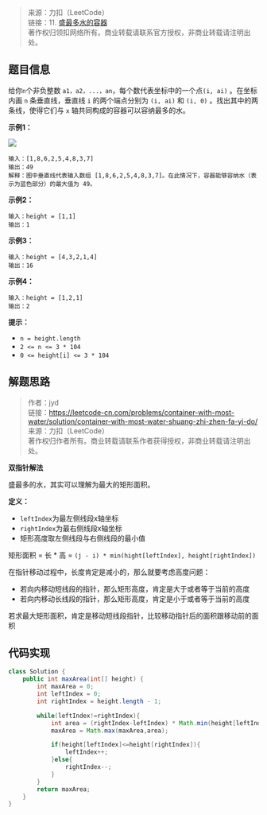 > 来源：力扣（LeetCode）  
> 链接：11. [盛最多水的容器](https://leetcode-cn.com/problems/container-with-most-water)  
> 著作权归领扣网络所有。商业转载请联系官方授权，非商业转载请注明出处。
## 题目信息
给你`n`个非负整数 `a1，a2，...，an`，每个数代表坐标中的一个点`(i, ai)` 。在坐标内画 `n` 条垂直线，垂直线 `i` 的两个端点分别为 `(i, ai)` 和 `(i, 0)` 。找出其中的两条线，使得它们与 `x` 轴共同构成的容器可以容纳最多的水。

**示例1：**

![](https://p9-juejin.byteimg.com/tos-cn-i-k3u1fbpfcp/ab4d9c04aa244692801907020224fdd4~tplv-k3u1fbpfcp-watermark.image)

```
输入：[1,8,6,2,5,4,8,3,7]
输出：49 
解释：图中垂直线代表输入数组 [1,8,6,2,5,4,8,3,7]。在此情况下，容器能够容纳水（表示为蓝色部分）的最大值为 49。
```

**示例2：**
```
输入：height = [1,1]
输出：1
```

**示例3：**
```
输入：height = [4,3,2,1,4]
输出：16
```

**示例4：**
```
输入：height = [1,2,1]
输出：2
```

**提示：**
- `n = height.length`
- `2 <= n <= 3 * 104`
- `0 <= height[i] <= 3 * 104`

## 解题思路
> 作者：jyd  
> 链接：https://leetcode-cn.com/problems/container-with-most-water/solution/container-with-most-water-shuang-zhi-zhen-fa-yi-do/  
> 来源：力扣（LeetCode）  
> 著作权归作者所有。商业转载请联系作者获得授权，非商业转载请注明出处。

**双指针解法**

盛最多的水，其实可以理解为最大的矩形面积。

**定义：**
- `leftIndex`为最左侧线段x轴坐标
- `rightIndex`为最右侧线段x轴坐标
- 矩形高度取左侧线段与右侧线段的最小值

矩形面积 = 长 * 高 = `(j - i) * min(hight[leftIndex], height[rightIndex])`

在指针移动过程中，长度肯定是减小的，那么就要考虑高度问题：
- 若向内移动短线段的指针，那么矩形高度，肯定是大于或者等于当前的高度
- 若向内移动长线段的指针，那么矩形高度，肯定是小于或者等于当前的高度

若求最大矩形面积，肯定是移动短线段指针，比较移动指针后的面积跟移动前的面积

## 代码实现
```java
class Solution {
    public int maxArea(int[] height) {
        int maxArea = 0;
        int leftIndex = 0;
        int rightIndex = height.length - 1;

        while(leftIndex!=rightIndex){
            int area = (rightIndex-leftIndex) * Math.min(height[leftIndex],height[rightIndex]);
            maxArea = Math.max(maxArea,area);

            if(height[leftIndex]<=height[rightIndex]){
                leftIndex++;
            }else{
                rightIndex--;
            }
        }
        return maxArea;
    }
}
```



